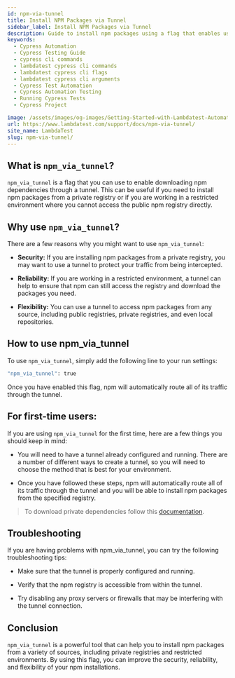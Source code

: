 ```yaml
---
id: npm-via-tunnel
title: Install NPM Packages via Tunnel
sidebar_label: Install NPM Packages via Tunnel
description: Guide to install npm packages using a flag that enables users to route npm install traffic via a tunnel. 
keywords:
  - Cypress Automation
  - Cypress Testing Guide
  - cypress cli commands
  - lambdatest cypress cli commands
  - lambdatest cypress cli flags
  - lambdatest cypress cli arguments
  - Cypress Test Automation
  - Cypress Automation Testing
  - Running Cypress Tests
  - Cypress Project

image: /assets/images/og-images/Getting-Started-with-Lambdatest-Automation.jpg
url: https://www.lambdatest.com/support/docs/npm-via-tunnel/
site_name: LambdaTest
slug: npm-via-tunnel/
---
```


<script type="application/ld+json"
      dangerouslySetInnerHTML={{ __html: JSON.stringify({
       "@context": "https://schema.org",
        "@type": "BreadcrumbList",
        "itemListElement": [{
          "@type": "ListItem",
          "position": 1,
          "name": "Home",
          "item": "https://www.lambdatest.com"
        },{
          "@type": "ListItem",
          "position": 2,
          "name": "Support",
          "item": "https://www.lambdatest.com/support/docs/"
        },{
          "@type": "ListItem",
          "position": 3,
          "name": "Install NPM Packages via Tunnel",
          "item": "https://www.lambdatest.com/support/docs/npm-via-tunnel/"
        }]
      })
    }}
></script>

## What is `npm_via_tunnel`?

`npm_via_tunnel` is a flag that you can use to enable downloading npm dependencies through a tunnel. This can be useful if you need to install npm packages from a private registry or if you are working in a restricted environment where you cannot access the public npm registry directly.

## Why use `npm_via_tunnel`?

There are a few reasons why you might want to use `npm_via_tunnel`:

- **Security:** If you are installing npm packages from a private registry, you may want to use a tunnel to protect your traffic from being intercepted.

- **Reliability:** If you are working in a restricted environment, a tunnel can help to ensure that npm can still access the registry and download the packages you need.

- **Flexibility:** You can use a tunnel to access npm packages from any source, including public registries, private registries, and even local repositories.

## How to use npm_via_tunnel

To use `npm_via_tunnel`, simply add the following line to your run settings:

```bash
"npm_via_tunnel": true
```

Once you have enabled this flag, npm will automatically route all of its traffic through the tunnel.

## For first-time users:

If you are using `npm_via_tunnel` for the first time, here are a few things you should keep in mind:

- You will need to have a tunnel already configured and running. There are a number of different ways to create a tunnel, so you will need to choose the method that is best for your environment.

- Once you have followed these steps, npm will automatically route all of its traffic through the tunnel and you will be able to install npm packages from the specified registry.

> To download private dependencies follow this [documentation](https://www.lambdatest.com/support/docs/private-dependencies-cypress/).

## Troubleshooting

If you are having problems with npm_via_tunnel, you can try the following troubleshooting tips:

- Make sure that the tunnel is properly configured and running.

- Verify that the npm registry is accessible from within the tunnel.

- Try disabling any proxy servers or firewalls that may be interfering with the tunnel connection.

## Conclusion

`npm_via_tunnel` is a powerful tool that can help you to install npm packages from a variety of sources, including private registries and restricted environments. By using this flag, you can improve the security, reliability, and flexibility of your npm installations.